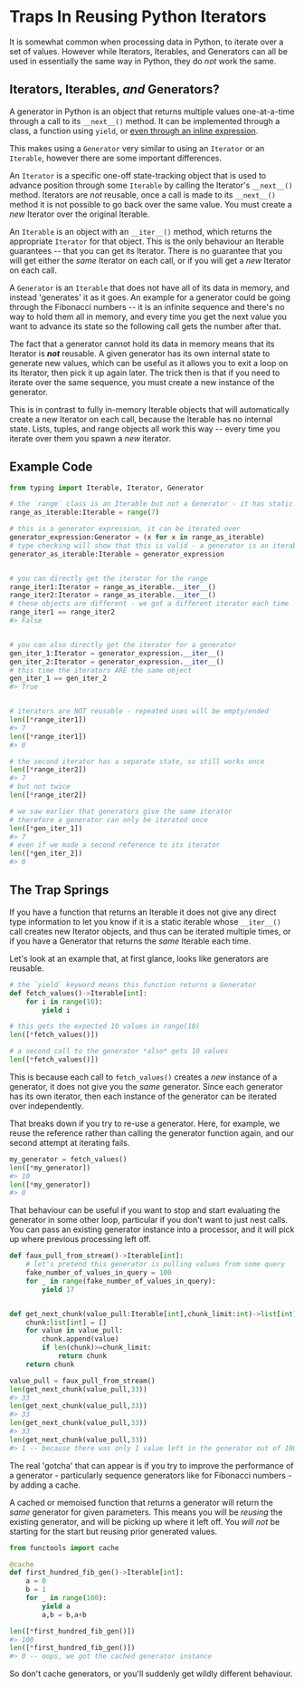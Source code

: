 # Traps In Reusing Python Iterators

It is somewhat common when processing data in Python, to iterate over a set of values.
However while Iterators, Iterables, and Generators can all be used in essentially the same way in Python, they do *not* work the same.

## Iterators, Iterables, *and* Generators?

A generator in Python is an object that returns multiple values one-at-a-time through a call to its `__next__()` method.
It can be implemented through a class, a function using `yield`, or [even through an inline expression](https://docs.python.org/3/reference/expressions.html#generator-expressions).

This makes using a `Generator` very similar to using an `Iterator` or an `Iterable`, however there are some important differences.

An `Iterator` is a specific one-off state-tracking object that is used to advance position through some `Iterable` by calling the Iterator's `__next__()` method.
Iterators are *not* reusable, once a call is made to its `__next__()` method it is not possible to go back over the same value.
You must create a *new* Iterator over the original Iterable.

An `Iterable` is an object with an `__iter__()` method, which returns the appropriate `Iterator` for that object.
This is the only behaviour an Iterable guarantees -- that you can get its Iterator.
There is no guarantee that you will get either the *same* Iterator on each call, or if you will get a *new* Iterator on each call.

A `Generator` is an `Iterable` that does not have all of its data in memory, and instead 'generates' it as it goes.
An example for a generator could be going through the Fibonacci numbers -- it is an infinite sequence and there's no way to hold them all in memory, and every time you get the next value you want to advance its state so the following call gets the number after that.

The fact that a generator cannot hold its data in memory means that its Iterator is ***not*** reusable.
A given generator has its own internal state to generate new values, which can be useful as it allows you to exit a loop on its Iterator, then pick it up again later.
The trick then is that if you need to iterate over the same sequence, you must create a new instance of the generator.

This is in contrast to fully in-memory Iterable objects that will automatically create a new Iterator on each call, because the Iterable has no internal state.
Lists, tuples, and range objects all work this way -- every time you iterate over them you spawn a *new* iterator.

## Example Code

```py
from typing import Iterable, Iterator, Generator

# the `range` class is an Iterable but not a Generator - it has static values
range_as_iterable:Iterable = range(7)

# this is a generator expression, it can be iterated over
generator_expression:Generator = (x for x in range_as_iterable)
# type checking will show that this is valid - a generator is an iterable
generator_as_iterable:Iterable = generator_expression


# you can directly get the iterator for the range
range_iter1:Iterator = range_as_iterable.__iter__()
range_iter2:Iterator = range_as_iterable.__iter__()
# these objects are different - we got a different iterator each time
range_iter1 == range_iter2
#> False


# you can also directly get the iterator for a generator
gen_iter_1:Iterator = generator_expression.__iter__()
gen_iter_2:Iterator = generator_expression.__iter__()
# this time the iterators ARE the same object
gen_iter_1 == gen_iter_2
#> True


# iterators are NOT reusable - repeated uses will be empty/ended
len([*range_iter1])
#> 7
len([*range_iter1])
#> 0

# the second iterator has a separate state, so still works once
len([*range_iter2])
#> 7
# but not twice
len([*range_iter2])

# we saw earlier that generators give the same iterator
# therefore a generator can only be iterated once
len([*gen_iter_1])
#> 7
# even if we made a second reference to its iterator
len([*gen_iter_2])
#> 0
```

## The Trap Springs

If you have a function that returns an Iterable it does not give any direct type information to let you know if it is a static iterable whose `__iter__()` call creates new Iterator objects, and thus can be iterated multiple times, or if you have a Generator that returns the *same* Iterable each time.

Let's look at an example that, at first glance, looks like generators are reusable.

```py
# the `yield` keyword means this function returns a Generator
def fetch_values()->Iterable[int]:
    for i in range(10):
        yield i

# this gets the expected 10 values in range(10)
len([*fetch_values()])

# a second call to the generator *also* gets 10 values
len([*fetch_values()])
```

This is because each call to `fetch_values()` creates a *new* instance of a generator, it does not give you the *same* generator.
Since each generator has its own iterator, then each instance of the generator can be iterated over independently.

That breaks down if you try to re-use a generator.
Here, for example, we reuse the reference rather than calling the generator function again, and our second attempt at iterating fails.

```py
my_generator = fetch_values()
len([*my_generator])
#> 10
len([*my_generator])
#> 0
```

That behaviour can be useful if you want to stop and start evaluating the generator in some other loop, particular if you don't want to just nest calls.
You can pass an existing generator instance into a processor, and it will pick up where previous processing left off.

```py
def faux_pull_from_stream()->Iterable[int]:
    # let's pretend this generator is pulling values from some query
    fake_number_of_values_in_query = 100
    for _ in range(fake_number_of_values_in_query):
        yield 17


def get_next_chunk(value_pull:Iterable[int],chunk_limit:int)->list[int]:
    chunk:list[int] = []
    for value in value_pull:
        chunk.append(value)
        if len(chunk)>=chunk_limit:
            return chunk
    return chunk

value_pull = faux_pull_from_stream()
len(get_next_chunk(value_pull,33))
#> 33
len(get_next_chunk(value_pull,33))
#> 33
len(get_next_chunk(value_pull,33))
#> 33
len(get_next_chunk(value_pull,33))
#> 1 -- because there was only 1 value left in the generator out of 100
```

The real 'gotcha' that can appear is if you try to improve the performance of a generator - particularly sequence generators like for Fibonacci numbers - by adding a cache.

A cached or memoised function that returns a generator will return the *same* generator for given parameters.
This means you will be *reusing* the existing generator, and will be picking up where it left off.
You *will not* be starting for the start but reusing prior generated values.

```py
from functools import cache

@cache
def first_hundred_fib_gen()->Iterable[int]:
    a = 0
    b = 1
    for _ in range(100):
        yield a
        a,b = b,a+b

len([*first_hundred_fib_gen()])
#> 100
len([*first_hundred_fib_gen()])
#> 0 -- oops, we got the cached generator instance
```

So don't cache generators, or you'll suddenly get wildly different behaviour.